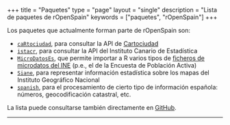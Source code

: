 +++
title = "Paquetes"
type = "page"
layout =  "single"
description = "Lista de paquetes de rOpenSpain"
keywords = ["paquetes", "rOpenSpain"]
+++

Los paquetes que actualmente forman parte de rOpenSpain son:

* [`caRtociudad`](https://github.com/rOpenSpain/caRtociudad), para consultar la API de [Cartociudad](http://www.cartociudad.es/visor/)
* [`istacr`](https://github.com/rOpenSpain/istacr), para consultar la API del Instituto Canario de Estadística
* [`MicroDatosEs`](https://github.com/rOpenSpain/MicroDatosEs), que permite importar a R varios tipos de [ficheros de microdatos del INE](http://www.ine.es/prodyser/microdatos.htm) (p.e., el de la Encuesta de Población Activa)
* [`Siane`](https://github.com/rOpenSpain/Siane), para representar información estadística sobre los mapas del Instituto Geográfico Nacional
* [`spanish`](https://github.com/rOpenSpain/spanish), para el procesamiento de cierto tipo de información española: números, geocodificación catastral, etc.

La lista puede consultarse también directamente en [GitHub](https://github.com/rOpenSpain).





---
